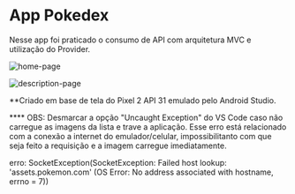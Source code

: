 # App Pokedex

Nesse app foi praticado o consumo de API com arquitetura MVC e utilização do Provider.

![home-page](https://github.com/luthianopacheco/app-pokedex/assets/131195495/6b1a9234-2547-4811-9b77-a4f1dfcf7930)

![description-page](https://github.com/luthianopacheco/app-pokedex/assets/131195495/86e093fc-5423-43c9-85bd-50662e8aec9d)

**Criado em base de tela do Pixel 2 API 31 emulado pelo Android Studio.

**** OBS: Desmarcar a opção "Uncaught Exception" do VS Code caso não carregue as imagens da lista e trave a aplicação.
    Esse erro está relacionado com a conexão a internet do emulador/celular, impossibilitanto com que seja feito a requisição
    e a imagem carregue imediatamente.

erro: SocketException(SocketException: Failed host lookup: 'assets.pokemon.com' (OS Error: No address associated with hostname, errno = 7))

